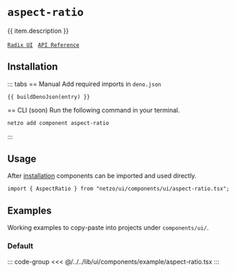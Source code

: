 <script setup>
import SectionDocsCards from '@theme/components/sections/SectionDocsCards.vue'
import en from '~/locales/en.js'
import { ui } from '~/../lib/ui/components/registry.ts'
import { buildDenoJson } from '~/src/utils.ts'
const item = en.components.find(({ uid }) => uid === 'aspect-ratio')
const entry = ui.find(i => item.uid === i.name)
</script>

<div class="mb-5 w-75px h-75px"  :class="item.icon" />

# `aspect-ratio`

{{ item.description }}

[`Radix UI`](https://www.radix-ui.com/primitives/docs/components/aspect-ratio)
&nbsp;
[`API Reference`](https://www.radix-ui.com/primitives/docs/components/aspect-ratio#api-reference)

## Installation

::: tabs
== Manual
Add required imports in `deno.json`
```json-vue
{{ buildDenoJson(entry) }}
```
== CLI (soon)
Run the following command in your terminal.
```sh
netzo add component aspect-ratio
```
:::

## Usage

After [installation](#installation) components can be imported and used directly.

```tsx
import { AspectRatio } from "netzo/ui/components/ui/aspect-ratio.tsx";
```

## Examples

Working examples to copy-paste into projects under `components/ui/`.

### Default

::: code-group
<<< @/../../lib/ui/components/example/aspect-ratio.tsx
:::
